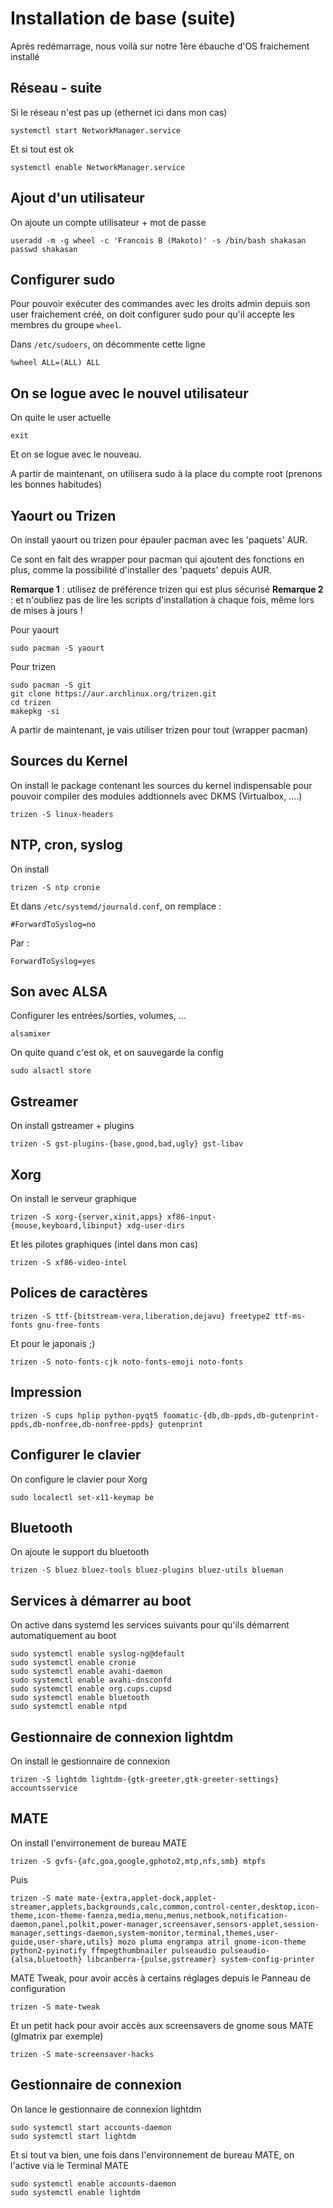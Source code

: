 # Installation de base (suite)

Après redémarrage, nous voilà sur notre 1ère ébauche d'OS fraichement installé

## Réseau - suite

Si le réseau n'est pas up (ethernet ici dans mon cas)

```shell
systemctl start NetworkManager.service
```

Et si tout est ok

```shell
systemctl enable NetworkManager.service
```


## Ajout d'un utilisateur

On ajoute un compte utilisateur + mot de passe

```shell
useradd -m -g wheel -c 'Francois B (Makoto)' -s /bin/bash shakasan
passwd shakasan
```

## Configurer sudo

Pour pouvoir exécuter des commandes avec les droits admin depuis son user fraichement créé, on doit configurer sudo pour qu'il accepte les membres du groupe `wheel`.

Dans `/etc/sudoers`, on décommente cette ligne

```shell
%wheel ALL=(ALL) ALL
```

## On se logue avec le nouvel utilisateur

On quite le user actuelle

```shell
exit
```

Et on se logue avec le nouveau.

A partir de maintenant, on utilisera sudo à la place du compte root (prenons les bonnes habitudes)

## Yaourt ou Trizen

On install yaourt ou trizen pour épauler pacman avec les 'paquets' AUR.

Ce sont en fait des wrapper pour pacman qui ajoutent des fonctions en plus, comme la possibilité d'installer des 'paquets' depuis AUR.

**Remarque 1** : utilisez de préférence trizen qui est plus sécurisé
**Remarque 2** : et n'oubliez pas de lire les scripts d'installation à chaque fois, même lors de mises à jours !

Pour yaourt

```shell
sudo pacman -S yaourt
```

Pour trizen

```shell
sudo pacman -S git
git clone https://aur.archlinux.org/trizen.git
cd trizen
makepkg -si
```

A partir de maintenant, je vais utiliser trizen pour tout (wrapper pacman)

## Sources du Kernel

On install le package contenant les sources du kernel indispensable pour pouvoir compiler des modules addtionnels avec DKMS (Virtualbox, ....)

```shell
trizen -S linux-headers
```

## NTP, cron, syslog

On install

```shell
trizen -S ntp cronie
```

Et dans `/etc/systemd/journald.conf`, on remplace :

```shell
#ForwardToSyslog=no
```

Par :

```shell
ForwardToSyslog=yes
```

## Son avec ALSA

Configurer les entrées/sorties, volumes, ...

```shell
alsamixer
```

On quite quand c'est ok, et on sauvegarde la config

```shell
sudo alsactl store
```

## Gstreamer

On install gstreamer + plugins

```shell
trizen -S gst-plugins-{base,good,bad,ugly} gst-libav
```

## Xorg

On install le serveur graphique

```shell
trizen -S xorg-{server,xinit,apps} xf86-input-{mouse,keyboard,libinput} xdg-user-dirs
```

Et les pilotes graphiques (intel dans mon cas)

```shell
trizen -S xf86-video-intel
```

## Polices de caractères

```shell
trizen -S ttf-{bitstream-vera,liberation,dejavu} freetype2 ttf-ms-fonts gnu-free-fonts
```

Et pour le japonais ;)

```shell
trizen -S noto-fonts-cjk noto-fonts-emoji noto-fonts
```

## Impression

```shell
trizen -S cups hplip python-pyqt5 foomatic-{db,db-ppds,db-gutenprint-ppds,db-nonfree,db-nonfree-ppds} gutenprint
```

## Configurer le clavier

On configure le clavier pour Xorg

```shell
sudo localectl set-x11-keymap be
```

## Bluetooth

On ajoute le support du bluetooth

```shell
trizen -S bluez bluez-tools bluez-plugins bluez-utils blueman
```

## Services à démarrer au boot

On active dans systemd les services suivants pour qu'ils démarrent automatiquement au boot

```shell
sudo systemctl enable syslog-ng@default
sudo systemctl enable cronie
sudo systemctl enable avahi-daemon
sudo systemctl enable avahi-dnsconfd
sudo systemctl enable org.cups.cupsd
sudo systemctl enable bluetooth
sudo systemctl enable ntpd
```

## Gestionnaire de connexion lightdm

On install le gestionnaire de connexion

```shell
trizen -S lightdm lightdm-{gtk-greeter,gtk-greeter-settings} accountsservice
```

## MATE

On install l'envirronement de bureau MATE

```shell
trizen -S gvfs-{afc,goa,google,gphoto2,mtp,nfs,smb} mtpfs
```

Puis

```shell
trizen -S mate mate-{extra,applet-dock,applet-streamer,applets,backgrounds,calc,common,control-center,desktop,icon-theme,icon-theme-faenza,media,menu,menus,netbook,notification-daemon,panel,polkit,power-manager,screensaver,sensors-applet,session-manager,settings-daemon,system-monitor,terminal,themes,user-guide,user-share,utils} mozo pluma engrampa atril gnome-icon-theme python2-pyinotify ffmpegthumbnailer pulseaudio pulseaudio-{alsa,bluetooth} libcanberra-{pulse,gstreamer} system-config-printer
```

MATE Tweak, pour avoir accès à certains réglages depuis le Panneau de configuration

```shell
trizen -S mate-tweak
```

Et un petit hack pour avoir accès aux screensavers de gnome sous MATE (glmatrix par exemple)

```shell
trizen -S mate-screensaver-hacks
```

## Gestionnaire de connexion

On lance le gestionnaire de connexion lightdm

```shell
sudo systemctl start accounts-daemon
sudo systemctl start lightdm
```

Et si tout va bien, une fois dans l'environnement de bureau MATE, on l'active via le Terminal MATE

```shell
sudo systemctl enable accounts-daemon
sudo systemctl enable lightdm
```
